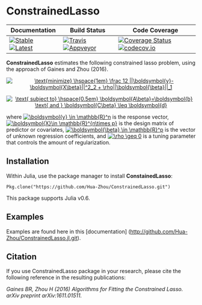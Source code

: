# ConstrainedLasso

| **Documentation**                                                                           | **Build Status**                                                              | **Code Coverage**                                                                            |
|---------------------------------------------------------------------------------------------|-------------------------------------------------------------------------------|----------------------------------------------------------------------------------------------|
| [![Stable][docs-stable-img]][docs-stable-url] [![Latest][docs-latest-img]][docs-latest-url] | [![Travis][travis-img]][travis-url] [![Appveyor][appveyor-img]][appveyor-url] | [![Coverage Status][coveralls-img]][coveralls-url] [![codecov.io][codecov-img]][codecov-url] |






**ConstrainedLasso** estimates the following constrained lasso problem, using the approach of Gaines and Zhou (2016).

<center><a href="https://www.codecogs.com/eqnedit.php?latex=\text{minimize}&space;\hspace{1em}&space;\frac&space;12&space;||\boldsymbol{y}-\boldsymbol{X\beta}||^2_2&space;&plus;&space;\rho||\boldsymbol{\beta}||_1" target="_blank"><img src="https://latex.codecogs.com/gif.latex?\text{minimize}&space;\hspace{1em}&space;\frac&space;12&space;||\boldsymbol{y}-\boldsymbol{X\beta}||^2_2&space;&plus;&space;\rho||\boldsymbol{\beta}||_1" title="\text{minimize} \hspace{1em} \frac 12 ||\boldsymbol{y}-\boldsymbol{X\beta}||^2_2 + \rho||\boldsymbol{\beta}||_1" /></a>

<a href="https://www.codecogs.com/eqnedit.php?latex=\text{&space;subject&space;to}&space;\hspace{0.5em}&space;\boldsymbol{A\beta}=\boldsymbol{b}&space;\text{&space;and&space;}&space;\boldsymbol{C\beta}&space;\leq&space;\boldsymbol{d}" target="_blank"><img src="https://latex.codecogs.com/gif.latex?\text{&space;subject&space;to}&space;\hspace{0.5em}&space;\boldsymbol{A\beta}=\boldsymbol{b}&space;\text{&space;and&space;}&space;\boldsymbol{C\beta}&space;\leq&space;\boldsymbol{d}" title="\text{ subject to} \hspace{0.5em} \boldsymbol{A\beta}=\boldsymbol{b} \text{ and } \boldsymbol{C\beta} \leq \boldsymbol{d}" /></a></center>

where <a href="http://www.codecogs.com/eqnedit.php?latex=\inline&space;\boldsymbol{y}&space;\in&space;\mathbb{R}^n" target="_blank"><img src="http://latex.codecogs.com/gif.latex?\inline&space;\boldsymbol{y}&space;\in&space;\mathbb{R}^n" title="\boldsymbol{y} \in \mathbb{R}^n" /></a> is the response vector, <a href="http://www.codecogs.com/eqnedit.php?latex=\inline&space;\boldsymbol{X}\in&space;\mathbb{R}^{n\times&space;p}" target="_blank"><img src="http://latex.codecogs.com/gif.latex?\inline&space;\boldsymbol{X}\in&space;\mathbb{R}^{n\times&space;p}" title="\boldsymbol{X}\in \mathbb{R}^{n\times p}" /></a> is the design matrix of predictor or covariates, <a href="http://www.codecogs.com/eqnedit.php?latex=\inline&space;\boldsymbol{\beta}&space;\in&space;\mathbb{R}^p" target="_blank"><img src="http://latex.codecogs.com/gif.latex?\inline&space;\boldsymbol{\beta}&space;\in&space;\mathbb{R}^p" title="\boldsymbol{\beta} \in \mathbb{R}^p" /></a> is the vector of unknown regression coefficients, and <a href="http://www.codecogs.com/eqnedit.php?latex=\inline&space;\rho&space;\geq&space;0" target="_blank"><img src="http://latex.codecogs.com/gif.latex?\inline&space;\rho&space;\geq&space;0" title="\rho \geq 0" /></a> is a tuning parameter that controls the amount of regularization.

## Installation 

Within Julia, use the package manager to install **ConstainedLasso**:

```{julia}
Pkg.clone("https://github.com/Hua-Zhou/ConstrainedLasso.git")
```

This package supports Julia v0.6.

## Examples

Examples are found here in this [documentation] (http://github.com/Hua-Zhou/ConstrainedLasso.jl.git). 


## Citation 

If you use ConstrainedLasso package in your research, please cite the following reference in the resulting publications:

*Gaines BR, Zhou H (2016) Algorithms for Fitting the Constrained Lasso. arXiv preprint arXiv:1611.01511.*



[docs-latest-img]: https://img.shields.io/badge/docs-latest-blue.svg
[docs-latest-url]: https://Hua-Zhou.github.io/ConstrainedLasso.jl/latest

[docs-stable-img]: https://img.shields.io/badge/docs-stable-blue.svg
[docs-stable-url]: https://Hua-Zhou.github.io/ConstrainedLasso.jl/stable

[travis-img]: https://travis-ci.org/Hua-Zhou/ConstrainedLasso.jl.svg?branch=master
[travis-url]: https://travis-ci.org/Hua-Zhou/ConstrainedLasso.jl

[appveyor-img]: https://ci.appveyor.com/api/projects/status/wvaqu7i3ty2gk377/branch/master?svg=true
[appveyor-url]: https://ci.appveyor.com/project/Hua-Zhou/constrainedlasso-jl

[coveralls-img]: https://coveralls.io/repos/github/Hua-Zhou/ConstrainedLasso.jl/badge.svg?branch=master
[coveralls-url]: https://coveralls.io/github/https://travis-ci.org/ConstrainedLasso.jl?branch=master

[codecov-img]: https://codecov.io/gh/Hua-Zhou/ConstrainedLasso.jl/branch/master/graph/badge.svg
[codecov-url]: https://codecov.io/gh/Hua-Zhou/ConstrainedLasso.jl